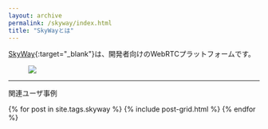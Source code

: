 ```yaml
---
layout: archive
permalink: /skyway/index.html
title: "SkyWayとは"
---
```


[SkyWay](https://webrtc.ecl.ntt.com){:target="_blank"}は、開発者向けのWebRTCプラットフォームです。



<figure>
	<a href="https://webrtc.ecl.ntt.com" target="_blank"><img src="{{ site.url | replace_first: 'http://', '//' | replace_first: 'https://', '//' }}{{ site.baseurl }}/images/pages/skyway-logo-full.png"></a>
</figure>


<hr>

関連ユーザ事例

<div class="tiles">
{% for post in site.tags.skyway %}
	{% include post-grid.html %}
{% endfor %}
</div><!-- /.tiles -->
